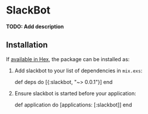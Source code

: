 # SlackBot

**TODO: Add description**

## Installation

If [available in Hex](https://hex.pm/docs/publish), the package can be installed as:

  1. Add slackbot to your list of dependencies in `mix.exs`:

        def deps do
          [{:slackbot, "~> 0.0.1"}]
        end

  2. Ensure slackbot is started before your application:

        def application do
          [applications: [:slackbot]]
        end


